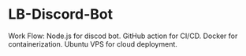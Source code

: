 # LB-Discord-Bot

Work Flow:
    Node.js for discod bot.
    GitHub action for CI/CD.
    Docker for containerization.
    Ubuntu VPS for cloud deployment.
    